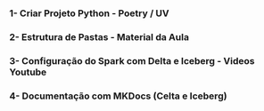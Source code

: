 ### 1- Criar Projeto Python - Poetry / UV
### 2- Estrutura de Pastas - Material da Aula
### 3- Configuração do Spark com Delta e Iceberg - Videos Youtube
### 4- Documentação com MKDocs (Celta e Iceberg)
